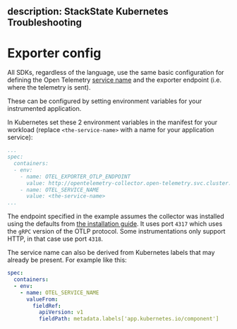 description: StackState Kubernetes Troubleshooting
---

# Exporter config

All SDKs, regardless of the language, use the same basic configuration for defining the Open Telemetry [service name](https://opentelemetry.io/docs/concepts/glossary/#service) and the exporter endpoint (i.e. where the telemetry is sent).

These can be configured by setting environment variables for your instrumented application. 

In Kubernetes set these 2 environment variables in the manifest for your workload (replace `<the-service-name>` with a name for your application service):

```yaml
...
spec:
  containers:
  - env:
    - name: OTEL_EXPORTER_OTLP_ENDPOINT 
      value: http://opentelemetry-collector.open-telemetry.svc.cluster.local:4317
    - name: OTEL_SERVICE_NAME
      value: <the-service-name>
...
```

The endpoint specified in the example assumes the collector was installed using the defaults from [the installation guide](../collector.md). It uses port `4317` which uses the `gRPC` version of the OTLP protocol. Some instrumentations only support HTTP, in that case use port `4318`.

The service name can also be derived from Kubernetes labels that may already be present. For example like this:
```yaml
spec:
  containers:
  - env:
    - name: OTEL_SERVICE_NAME
      valueFrom:
        fieldRef:
          apiVersion: v1
          fieldPath: metadata.labels['app.kubernetes.io/component']
```
